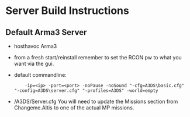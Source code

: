 # Server Build Instructions

## Default Arma3 Server

* hosthavoc Arma3
* from a fresh start/reinstall
  remember to set the RCON pw to what you want via the gui.

* default commandline:

          -ip=<ip> -port=<port> -noPause -noSound "-cfg=A3DS\basic.cfg" "-config=A3DS\server.cfg" "-profiles=A3DS" -world=empty

* /A3DS/Server.cfg
You will need to update the Missions section from Changeme.Altis to one of the actual MP missions.

